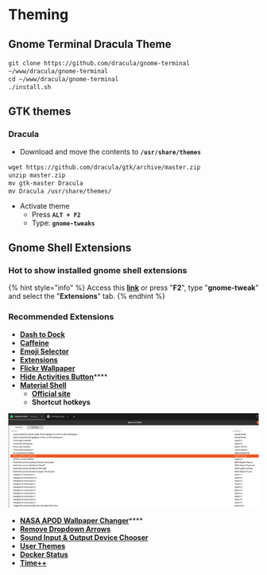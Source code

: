 # Theming

## Gnome Terminal Dracula Theme

```
git clone https://github.com/dracula/gnome-terminal ~/www/dracula/gnome-terminal
cd ~/www/dracula/gnome-terminal
./install.sh
```

## GTK themes

### Dracula

* Download and move the contents to **`/usr/share/themes`**

```
wget https://github.com/dracula/gtk/archive/master.zip
unzip master.zip
mv gtk-master Dracula
mv Dracula /usr/share/themes/
```

* Activate theme
  * Press **`ALT + F2`**
  * Type: **`gnome-tweaks`**

## Gnome Shell Extensions

### Hot to show installed gnome shell extensions

{% hint style="info" %}
Access this [**link**](https://extensions.gnome.org/local) or press "**F2**", type "**gnome-tweak**" and select the "**Extensions**" tab.
{% endhint %}

### Recommended Extensions

* ****[**Dash to Dock**](https://extensions.gnome.org/extension/307/dash-to-dock/)****
* ****[**Caffeine**](https://extensions.gnome.org/extension/517/caffeine/)****
* ****[**Emoji Selector**](https://extensions.gnome.org/extension/1162/emoji-selector/)****
* ****[**Extensions**](https://extensions.gnome.org/extension/1036/extensions/)****
* ****[**Flickr Wallpaper**](https://extensions.gnome.org/extension/2920/flickr-wallpaper/)****
* [**Hide Activities Button**](https://extensions.gnome.org/extension/744/hide-activities-button/)****
* ****[**Material Shell**](https://extensions.gnome.org/extension/3357/material-shell/)****
  * ****[**Official site**](https://material-shell.com)****
  * **Shortcut hotkeys**

![](<../../../../../.gitbook/assets/Captura de tela de 2020-11-23 01-20-42.png>)

* [**NASA APOD Wallpaper Changer**](https://extensions.gnome.org/extension/1202/nasa-apod/)****
* ****[**Remove Dropdown Arrows**](https://extensions.gnome.org/extension/800/remove-dropdown-arrows/)****
* ****[**Sound Input & Output Device Chooser**](https://extensions.gnome.org/extension/906/sound-output-device-chooser/)****
* ****[**User Themes**](https://extensions.gnome.org/extension/19/user-themes/)****
* ****[**Docker Status**](https://extensions.gnome.org/extension/1065/docker-status/)****
* ****[**Time++**](https://extensions.gnome.org/extension/1238/time/)****
